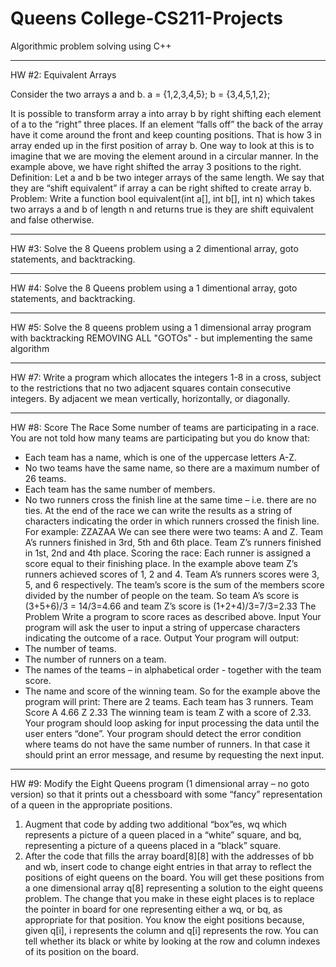 # Queens College-CS211-Projects
Algorithmic problem solving using C++

____________________________________________________________________________________________________________________________

HW #2: Equivalent Arrays

Consider the two arrays a and b.
a = {1,2,3,4,5};
b = {3,4,5,1,2};

  It is possible to transform array a into array b by right shifting each element of a to the “right” three places. If an element “falls off” the back of the array have it come around the front and keep counting positions. That is how 3 in array ended up in the first position of array b. One way to look at this is to imagine that we are moving the element around in a circular manner.
  In the example above, we have right shifted the array 3 positions to the right.
Definition: Let a and b be two integer arrays of the same length. We say that they are “shift equivalent” if array a can be right shifted to create array b.
  Problem: Write a function bool equivalent(int a[], int b[], int n) which takes two arrays a and b of length n and returns true is they are shift equivalent and false otherwise.

____________________________________________________________________________________________________________________________

HW #3: Solve the 8 Queens problem using a 2 dimentional array, goto statements, and backtracking.

____________________________________________________________________________________________________________________________

HW #4: Solve the 8 Queens problem using a 1 dimentional array, goto statements, and backtracking.

____________________________________________________________________________________________________________________________

HW #5: Solve the 8 queens problem using a 1 dimensional array program with backtracking REMOVING ALL "GOTOs" - but implementing the same algorithm

____________________________________________________________________________________________________________________________

HW #7: Write a program which allocates the integers 1-8 in a cross, subject to the restrictions that no two adjacent squares contain consecutive integers.
By adjacent we mean vertically, horizontally, or diagonally.

____________________________________________________________________________________________________________________________

HW #8: Score The Race
 Some number of teams are participating in a race. You are not told how many teams are participating but you do know that:
  - Each team has a name, which is one of the uppercase letters A-Z.
  - No two teams have the same name, so there are a maximum number of 26 teams.
  - Each team has the same number of members.
  - No two runners cross the finish line at the same time – i.e. there are no ties.
At the end of the race we can write the results as a string of characters indicating the order in which runners crossed the finish line.
For example: ZZAZAA
We can see there were two teams: A and Z. Team A’s runners finished in 3rd, 5th and 6th place. Team Z’s runners finished in 1st, 2nd and 4th place.
Scoring the race:
Each runner is assigned a score equal to their finishing place. In the example above team Z’s runners achieved scores of 1, 2 and 4. Team A’s runners scores were 3, 5, and 6 respectively.
The team’s score is the sum of the members score divided by the number of people on the team. So team A’s score is (3+5+6)/3 = 14/3=4.66 and team Z’s score is (1+2+4)/3=7/3=2.33
The Problem
Write a program to score races as described above.
Input
Your program will ask the user to input a string of uppercase characters indicating the outcome of a race.
Output
Your program will output:
  - The number of teams.
  - The number of runners on a team.
  - The names of the teams – in alphabetical order - together with the team score.
  - The name and score of the winning team.
So for the example above the program will print: There are 2 teams.
Each team has 3 runners.
Team Score
A 4.66 Z 2.33
The winning team is team Z with a score of 2.33.
Your program should loop asking for input processing the data until the user enters “done”.
Your program should detect the error condition where teams do not have the same number of runners. In that case it should print an error message, and resume by requesting the next input.

____________________________________________________________________________________________________________________________

HW #9: Modify the Eight Queens program (1 dimensional array – no goto version) so that it prints out a chessboard with some “fancy” representation of a queen in the appropriate positions.
1. Augment that code by adding two additional “box”es, wq which represents a picture of a queen placed in a “white” square, and bq, representing a picture of a queens placed in a “black” square.
2. After the code that fills the array board[8][8] with the addresses of bb and wb, insert code to change eight entries in that array to reflect the positions of eight queens on the board. You will get these positions from a one dimensional array q[8] representing a solution to the eight queens problem. The change that you make in these eight places is to replace the pointer in board for one representing either a wq, or bq, as appropriate for that position. You know the eight positions because, given q[i], i represents the column and q[i] represents the row. You can tell whether its black or white by looking at the row and column indexes of its position on the board.
